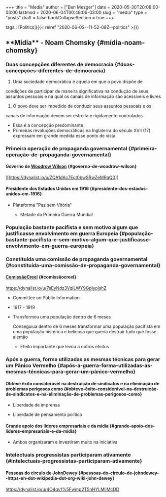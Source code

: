 +++
title = "Media"
author = ["Ben Mezger"]
date = 2020-05-30T20:08:00-03:00
lastmod = 2020-06-04T00:48:06-03:00
slug = "media"
type = "posts"
draft = false
bookCollapseSection = true
+++

tags
: [Politics]({{< relref "2020-06-02--11-52-08Z--politics" >}})

## \***\*Mídia\*\*** - Noam Chomsky {#mídia-noam-chomsky}

### Duas concepções diferentes de democracia {#duas-concepções-diferentes-de-democracia}

1.  Uma sociedade democrática é aquela em que o povo dispõe de

condições de participar de maneira significativa na condução de seus
assuntos pessoais e na qual os canais de informação são acessíveis e
livres

1.  O povo deve ser impedido de conduzir seus assuntos pessoais e os

canais de informação devem ser estreita e rigidamente controlados

- Essa é a concepção predominante
- Primeiras revoluções democráticas na Inglaterra do século XVII
  (17) expressam em grande medida esse ponto de vista

### Primeira operação de propaganda governamental {#primeira-operação-de-propaganda-governamental}

#### Governo de [Woodrow Wilson](https://en.wikipedia.org/wiki/Woodrow%5FWilson) {#governo-de-woodrow-wilson}

[[<https://dynalist.io/u/ZQA1dAc7Eut0bwSRwZeMRqQ0>]]

#### Presidente dos Estados Unidos em 1916 {#presidente-dos-estados-unidos-em-1916}

<!--list-separator-->

- Plataforma "Paz sem Vitória"

   <!--list-separator-->

  - Metade da Primeira Guerra Mundial

### População bastante pacifista e sem motivo algum que justificasse envolvimento em guerra Europeia {#população-bastante-pacifista-e-sem-motivo-algum-que-justificasse-envolvimento-em-guerra-europeia}

### Constituída uma comissão de propaganda governamental {#constituída-uma-comissão-de-propaganda-governamental}

#### [ComissãoCreel](https://en.wikipedia.org/wiki/Committee%5Fon%5FPublic%5FInformation) {#comissãocreel}

<https://dynalist.io/u/7sEyNdz3VqlLWY9GpIypishZ>

<!--list-separator-->

- Committee on Public Information

<!--list-separator-->

- 1917 - 1919

<!--list-separator-->

- Transformou uma população dentro de 6 meses

  Conseguiua dentro de 6 meses transformar uma população pacifista
  em uma população histérica e belicosa que queria destruir tudo que fosse
  alemão

   <!--list-separator-->

  - Efeito importante que levou a outros efeitos

### Após a guerra, forma utilizadas as mesmas técnicas para gerar um Pânico Vermelho {#após-a-guerra-forma-utilizadas-as-mesmas-técnicas-para-gerar-um-pânico-vermelho}

#### Obteve êxito considerável na destruição de sindicatos e na eliminação de problemas perigosos como {#obteve-êxito-considerável-na-destruição-de-sindicatos-e-na-eliminação-de-problemas-perigosos-como}

<!--list-separator-->

- Liberdade de imprensa

<!--list-separator-->

- Liberdade de pensamento político

#### Grande apoio dos lideres empresariais e da mídia {#grande-apoio-dos-lideres-empresariais-e-da-mídia}

<!--list-separator-->

- Ambos organizaram e investiram muito na iniciativa

### Intelectuais progressistas participaram ativamente {#intelectuais-progressistas-participaram-ativamente}

#### Pessoas do circulo de [JohnDewey](https://en.wikipedia.org/wiki/John%5FDewey) {#pessoas-do-circulo-de-johndewey--https-en-dot-wikipedia-dot-org-wiki-john-dewey}

<https://dynalist.io/u/4O4qv1%5Fwmp2T5nHYLMIiMcDD>
